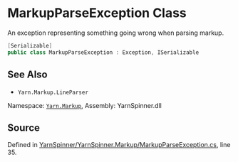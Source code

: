 # MarkupParseException Class

An exception representing something going wrong when parsing markup.


```csharp
[Serializable]
public class MarkupParseException : Exception, ISerializable
```



## See Also
* `Yarn.Markup.LineParser`
<div class="class-metadata">

Namespace: [`Yarn.Markup`](/api/csharp/yarn.markup/README.md), Assembly: YarnSpinner.dll
</div>

## Source
Defined in [YarnSpinner/YarnSpinner.Markup/MarkupParseException.cs](https://github.com/YarnSpinnerTool/YarnSpinner//blob/develop/YarnSpinner/YarnSpinner.Markup/MarkupParseException.cs#L35), line 35.
